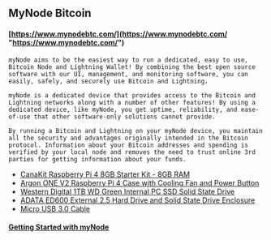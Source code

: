 ## MyNode Bitcoin
#### [https://www.mynodebtc.com/](https://www.mynodebtc.com/ "https://www.mynodebtc.com/")

```
myNode aims to be the easiest way to run a dedicated, easy to use, Bitcoin Node and Lightning Wallet! By combining the best open source software with our UI, management, and monitoring software, you can easily, safely, and securely use Bitcoin and Lightning.

myNode is a dedicated device that provides access to the Bitcoin and Lightning networks along with a number of other features! By using a dedicated device, like myNode, you get uptime, reliability, and ease-of-use that other software-only solutions cannot provide.

By running a Bitcoin and Lightning on your myNode device, you maintain all the security and advantages originally intended in the Bitcoin protocol. Information about your Bitcoin addresses and spending is verified by your local node and removes the need to trust online 3rd parties for getting information about your funds.
```

- [CanaKit Raspberry Pi 4 8GB Starter Kit - 8GB RAM](https://www.amazon.com/gp/product/B08956GVXN/ "CanaKit Raspberry Pi 4 8GB Starter Kit - 8GB RAM")
- [Argon ONE V2 Raspberry Pi 4 Case with Cooling Fan and Power Button](https://www.amazon.com/gp/product/B07WP8WC3V/ "Argon ONE V2 Raspberry Pi 4 Case with Cooling Fan and Power Button")
- [Western Digital 1TB WD Green Internal PC SSD Solid State Drive](https://www.amazon.com/gp/product/B07NNRTTCM/ "Western Digital 1TB WD Green Internal PC SSD Solid State Drive")
- [ADATA ED600 External 2.5 Hard Drive and Solid State Drive Enclosure](https://www.amazon.com/gp/product/B079DQ4GVZ/ "ADATA ED600 External 2.5 Hard Drive and Solid State Drive Enclosure")
- [Micro USB 3.0 Cable](https://www.amazon.com/gp/product/B076LSF2L6/ "Micro USB 3.0 Cable")

#### [Getting Started with myNode](https://www.mynodebtc.com/guide/getting_started "Getting Started with myNode")

